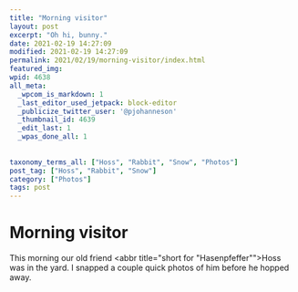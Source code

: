 ```yaml
---
title: "Morning visitor"
layout: post
excerpt: "Oh hi, bunny."
date: 2021-02-19 14:27:09
modified: 2021-02-19 14:27:09
permalink: 2021/02/19/morning-visitor/index.html
featured_img: 
wpid: 4638
all_meta: 
  _wpcom_is_markdown: 1
  _last_editor_used_jetpack: block-editor
  _publicize_twitter_user: '@pjohanneson'
  _thumbnail_id: 4639
  _edit_last: 1
  _wpas_done_all: 1
  
  
taxonomy_terms_all: ["Hoss", "Rabbit", "Snow", "Photos"]
post_tag: ["Hoss", "Rabbit", "Snow"]
category: ["Photos"]
tags: post
---
```


# Morning visitor

This morning our old friend <abbr title="short for "Hasenpfeffer"">Hoss</abbr> was in the yard. I snapped a couple quick photos of him before he hopped away.